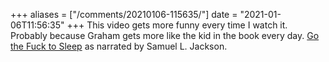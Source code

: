 +++
aliases = ["/comments/20210106-115635/"]
date = "2021-01-06T11:56:35"
+++
This video gets more funny every time I watch it. Probably because Graham gets more like the kid in the book every day. [Go the Fuck to Sleep](https://m.youtube.com/watch?v=n5Ndn2VonhI) as narrated by Samuel L. Jackson.

